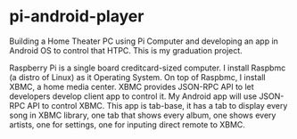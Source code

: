 pi-android-player
=================

Building a Home Theater PC using Pi Computer and developing an app in Android OS to control that HTPC.
This is my graduation project.

Raspberry Pi is a single board creditcard-sized computer. I install Raspbmc (a distro of Linux) as it Operating System.
On top of Raspbmc, I install XBMC, a home media center. XBMC provides JSON-RPC API to let developers develop client app to control it.
My Android app will use JSON-RPC API to control XBMC. This app is tab-base, it has a tab to display every song in XBMC library, one tab that shows every album, one shows every artists, one for settings, one for inputing direct remote to XBMC.
